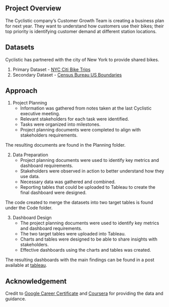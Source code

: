 
## Project Overview
The Cyclistic company’s Customer Growth Team is creating a business plan for next year. They want to understand how customers use their bikes; their top priority is identifying customer demand at different station locations.

## Datasets
Cyclistic has partnered with the city of New York to provide shared bikes.
1. Primary Dataset - [NYC Citi Bike Trips](https://console.cloud.google.com/marketplace/details/city-of-new-york/nyc-citi-bike)
2. Secondary Dataset - [Census Bureau US Boundaries](https://console.cloud.google.com/marketplace/product/united-states-census-bureau/us-geographic-boundaries)

## Approach

1. Project Planning
   - Information was gathered from notes taken at the last Cyclistic executive meeting.
   - Relevant stakeholders for each task were identified.
   - Tasks were organized into milestones.
   - Project planning documents were completed to align with stakeholders requirements.

The resulting documents are found in the Planning folder. 

2. Data Preparation
   - Project planning documents were used to identify key metrics and dashboard requirements.
   - Stakeholders were observed in action to better understand how they use data.
   - Necessary data was gathered and combined.
   - Reporting tables that could be uploaded to Tableau to create the final dashboard were designed.

The code created to merge the datasets into two target tables is found under the Code folder. 

3. Dashboard Design
   - The project planning documents were used to identify key metrics and dashboard requirements.
   - The two target tables were uploaded into Tableau.
   - Charts and tables were designed to be able to share insights with stakeholders.
   - Effective dashboards using the charts and tables was created.

The resulting dashboards with the main findings can be found in a post available at [tableau](https://public.tableau.com/app/profile/frida.ekner/viz/Cyclistic_17166727441900/Berttelse1).


## Acknowledgement
Credit to [Google Career Certificate](https://grow.google/intl/en_in/certificates/) and [Coursera](https://www.coursera.org/) for providing the data and guidance. 
